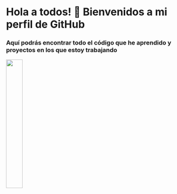 # Hola a todos! 👋 Bienvenidos a mi perfil de GitHub

### Aquí podrás encontrar todo el código que he aprendido y proyectos en los que estoy trabajando

<img src='https://drive.google.com/uc?id=18mOEoceJ8GJ8uSrEp1aotcQuo3OlV43s' width=30%/>
